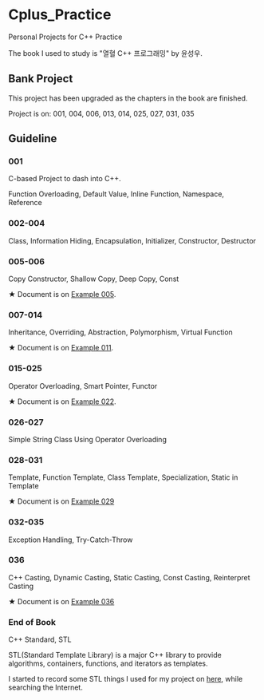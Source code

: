 # Cplus_Practice
Personal Projects for C++ Practice

The book I used to study is "열혈 C++ 프로그래밍" by 윤성우.

## Bank Project

This project has been upgraded as the chapters in the book are finished.

Project is on: 001, 004, 006, 013, 014, 025, 027, 031, 035

## Guideline

### 001

C-based Project to dash into C++.

Function Overloading, Default Value, Inline Function, Namespace, Reference

### 002-004

Class, Information Hiding, Encapsulation, Initializer, Constructor, Destructor

### 005-006

Copy Constructor, Shallow Copy, Deep Copy, Const

★ Document is on [Example 005](https://github.com/reruo321/Cplus_Practice/tree/main/005-NameCard).

### 007-014

Inheritance, Overriding, Abstraction, Polymorphism, Virtual Function

★ Document is on [Example 011](https://github.com/reruo321/Cplus_Practice/tree/main/011-FruitCounter).

### 015-025

Operator Overloading, Smart Pointer, Functor

★ Document is on [Example 022](https://github.com/reruo321/Cplus_Practice/tree/main/022-2DArrayOp-Overloading).

### 026-027

Simple String Class Using Operator Overloading

### 028-031

Template, Function Template, Class Template, Specialization, Static in Template

★ Document is on [Example 029](https://github.com/reruo321/Cplus_Practice/tree/main/029-BoundCheckArray-Template)

### 032-035

Exception Handling, Try-Catch-Throw

### 036

C++ Casting, Dynamic Casting, Static Casting, Const Casting, Reinterpret Casting

★ Document is on [Example 036](https://github.com/reruo321/Cplus_Practice/tree/main/036-Casting)

### End of Book

C++ Standard, STL

STL(Standard Template Library) is a major C++ library to provide algorithms, containers, functions, and iterators as templates.

I started to record some STL things I used for my project on [here](https://github.com/reruo321/CPP-STL-Practice), while searching the Internet.
